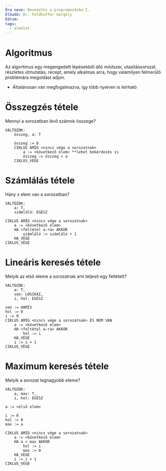 ```yaml
---
Óra neve: Bevezetés a programozásba I.
Előadó: Dr. Feldhoffer Gergely
Dátum: 
tags:
  - elmélet
---
```

# Algoritmus
Az algoritmus egy megengedett lépésekből álló módszer, utasítássorozat, részletes útmutatás, recept, amely alkalmas arra, hogy valamilyen felmerülő problémára megoldást adjon.

- Általánosan van megfogalmazva, így több nyelven is leírható

# Összegzés tétele
Mennyi a sorozatban lévő számok összege?
```Plang
VÁLTOZÓK:
	összeg, a: T

	összeg := 0
	CIKLUS AMÍG <nincs vége a sorozatnak>
		a := <következő elem> **lehet bekérdezés is
		összeg := összeg + a
	CIKLUS_VÉGE
```
# Számlálás tétele
Hány x elem van a sorozatban?
```Plang
VÁLTOZÓK:
	a: T,
	számláló: EGÉSZ

CIKLUS AMÍG <nincs vége a sorozatnak>
	a := <következő elem>
	HA <feltétel a-ra> AKKOR
		számláló := számláló + 1
	HA_VÉGE
CIKLUS_VÉGE
```
# Lineáris keresés tétele
Melyik az első eleme a sorozatnak ami teljesít egy feltételt?
```Plang
VÁLTOZÓK:
	a: T,
	van: LOGIKAI,
	i, hol: EGÉSZ

van := HAMIS
hol := 0
i := 0
CIKLUS AMÍG <nincs vége a sorozatnak> ÉS NEM VAN
	a := <következő elem>
	HA <feltétel a-ra> AKKOR
		hol := i
	HA_VÉGE
	i := i + 1
CIKLUS_VÉGE
```
# Maximum keresés tétele
Melyik a sorozat legnagyobb eleme?
```Plang
VÁLTOZÓK:
	a, max: T,
	i, hol: EGÉSZ

a := <első elem>

i := 0
hol := 0
max := a

CIKLUS AMÍG <nincs vége a sorozatnak>
	a := <következő elem>
	HA a > max AKKOR
		hol := i
		max := 0
	HA_VÉGE
	i := i + 1
CIKLUS_VÉGE
```
